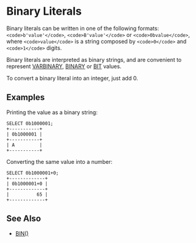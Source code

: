 
# Binary Literals

Binary literals can be written in one of the following formats: `<code>b'value'</code>`, `<code>B'value'</code>` or `<code>0bvalue</code>`, where `<code>value</code>` is a string composed by `<code>0</code>` and `<code>1</code>` digits.


Binary literals are interpreted as binary strings, and are convenient to represent [VARBINARY](../../data-types/string-data-types/varbinary.md), [BINARY](../../storage-engines/innodb/binary-log-group-commit-and-innodb-flushing-performance.md) or [BIT](../temporal-tables/bitemporal-tables.md) values.


To convert a binary literal into an integer, just add 0.


## Examples


Printing the value as a binary string:


```
SELECT 0b1000001;
+-----------+
| 0b1000001 |
+-----------+
| A         |
+-----------+
```

Converting the same value into a number:


```
SELECT 0b1000001+0;
+-------------+
| 0b1000001+0 |
+-------------+
|          65 |
+-------------+
```

## See Also


* [BIN()](../../../../maxscale/mariadb-maxscale-14/maxscale-14-routers/binlogrouter.md)

